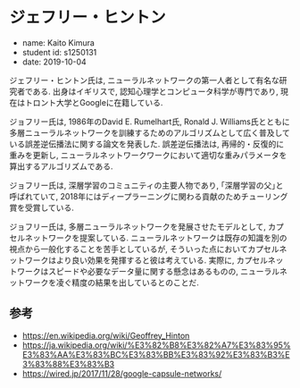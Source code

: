 # ジェフリー・ヒントン

- name: Kaito Kimura
- student id: s1250131
- date: 2019-10-04

ジェフリー・ヒントン氏は, ニューラルネットワークの第一人者として有名な研究者である. 出身はイギリスで, 認知心理学とコンピュータ科学が専門であり, 現在はトロント大学とGoogleに在籍している.

ジョフリー氏は, 1986年のDavid E. Rumelhart氏, Ronald J. Williams氏とともに多層ニューラルネットワークを訓練するためのアルゴリズムとして広く普及している誤差逆伝播法に関する論文を発表した.
誤差逆伝播法は, 再帰的・反復的に重みを更新し, ニューラルネットワークワークにおいて適切な重みパラメータを算出するアルゴリズムである.

ジョフリー氏は, 深層学習のコミュニティの主要人物であり, ｢深層学習の父｣と呼ばれていて, 2018年にはディープラーニングに関わる貢献のためチューリング賞を受賞している.

ジョフリー氏は, 多層ニューラルネットワークを発展させたモデルとして, カプセルネットワークを提案している. ニューラルネットワークは既存の知識を別の視点から一般化することを苦手としているが, そういった点においてカプセルネットワークはより良い効果を発揮すると彼は考えている.
実際に, カプセルネットワークはスピードや必要なデータ量に関する懸念はあるものの, ニューラルネットワークを凌ぐ精度の結果を出しているとのことだ.

## 参考

- https://en.wikipedia.org/wiki/Geoffrey_Hinton
- https://ja.wikipedia.org/wiki/%E3%82%B8%E3%82%A7%E3%83%95%E3%83%AA%E3%83%BC%E3%83%BB%E3%83%92%E3%83%B3%E3%83%88%E3%83%B3
- https://wired.jp/2017/11/28/google-capsule-networks/

